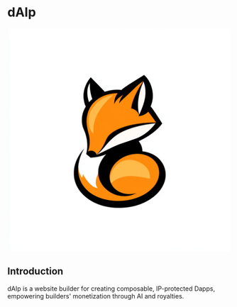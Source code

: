 # dAIp

![Logo](./docs/logo.png)

## Introduction

dAIp is a website builder for creating composable, IP-protected Dapps, empowering builders' monetization through AI and royalties.